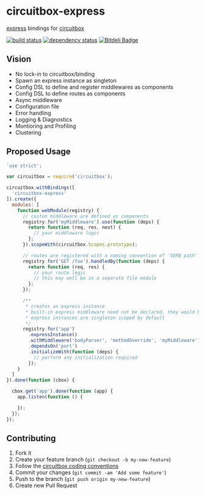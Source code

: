 circuitbox-express
==================

[express](https://github.com/visionmedia/express) bindings for [circuitbox](https://github.com/oddjobsman/circuitbox)

[![build status](https://secure.travis-ci.org/oddjobsman/circuitbox-express.png)](http://travis-ci.org/oddjobsman/circuitbox-express)
[![dependency status](https://david-dm.org/oddjobsman/circuitbox-express.png)](https://david-dm.org/oddjobsman/circuitbox-express)
[![Bitdeli Badge](https://d2weczhvl823v0.cloudfront.net/oddjobsman/circuitbox-express/trend.png)](https://bitdeli.com/free "Bitdeli Badge")

## Vision
- No lock-in to circuitbox/binding
- Spawn an express instance as singleton
- Config DSL to define and register middlewares as components
- Config DSL to define routes as components
- Async middleware
- Configuration file
- Error handling
- Logging & Diagnostics
- Montioring and Profiling
- Clustering

## Proposed Usage

```js
'use strict';

var circuitbox = require('circuitbox');

circuitbox.withBindings([
  'circuitbox-express'
]).create({
  modules: [
    function webModule(registry) {
      // custom middleware are defined as components
      registry.for('myMiddleware').use(function (deps) {
        return function (req, res, next) {
          // your middleware logic  
        };
      }).scopeWith(circuitbox.Scopes.prototype);

      // routes are registered with a naming convention of 'VERB path'
      registry.for('GET /foo').handledBy(function (deps) {
        return function (req, res) {
          // your route logic
          // this may well be in a separate file module
        };
      });

      /** 
       * creates an express instance
       * built-in express middleware need not be declared, they would be available by default
       * express instances are singleton scoped by default
       */
      registry.for('app')
        .expressInstance()
        .withMiddleware('bodyParser', 'methodOverride', 'myMiddleware')
        .dependsOn('port')
        .initializeWith(function (deps) {
          // perform any initialization required
        });
    }
  ]
}).done(function (cbox) {

  cbox.get('app').done(function (app) {
    app.listen(function () {

    });
  });
});
```

## Contributing

1. Fork it
2. Create your feature branch (`git checkout -b my-new-feature`)
3. Follow the [circuitbox coding conventions](http://github.com/oddjobsman/circuitbox/wiki/Coding-Conventions)
4. Commit your changes (`git commit -am 'Add some feature'`)
5. Push to the branch (`git push origin my-new-feature`)
6. Create new Pull Request